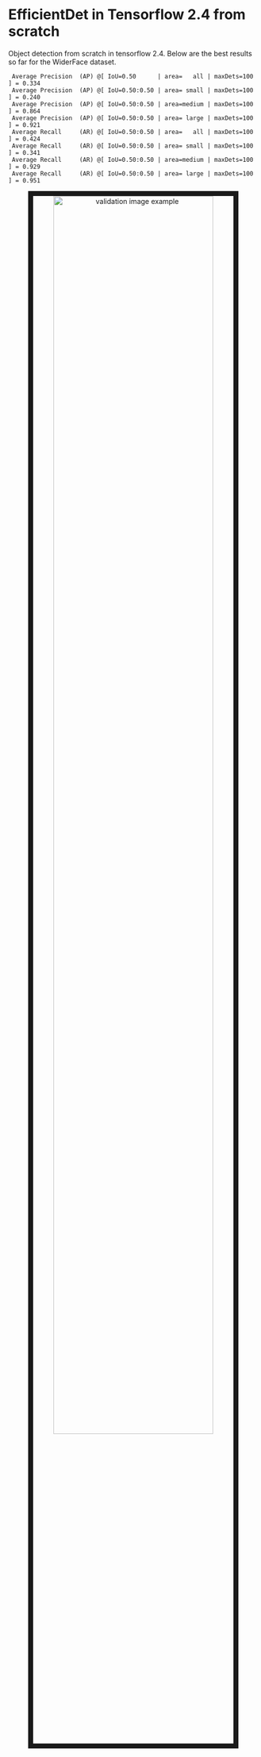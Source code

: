 # EfficientDet in Tensorflow 2.4 from scratch

Object detection from scratch in tensorflow 2.4. Below are the best results so far for the WiderFace dataset.


```
 Average Precision  (AP) @[ IoU=0.50      | area=   all | maxDets=100 ] = 0.334
 Average Precision  (AP) @[ IoU=0.50:0.50 | area= small | maxDets=100 ] = 0.240
 Average Precision  (AP) @[ IoU=0.50:0.50 | area=medium | maxDets=100 ] = 0.864
 Average Precision  (AP) @[ IoU=0.50:0.50 | area= large | maxDets=100 ] = 0.921
 Average Recall     (AR) @[ IoU=0.50:0.50 | area=   all | maxDets=100 ] = 0.424
 Average Recall     (AR) @[ IoU=0.50:0.50 | area= small | maxDets=100 ] = 0.341
 Average Recall     (AR) @[ IoU=0.50:0.50 | area=medium | maxDets=100 ] = 0.929
 Average Recall     (AR) @[ IoU=0.50:0.50 | area= large | maxDets=100 ] = 0.951
```

<div align="center">
<img src="images/val.png" alt="validation image example" style="display: block; margin-left: auto; margin-right: auto; width: 80%;" border="10" />
</div>
